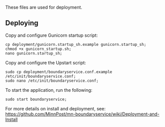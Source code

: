 These files are used for deployment.

## Deploying

Copy and configure Gunicorn startup script:

```
cp deployment/gunicorn.startup_sh.example gunicorn.startup_sh;
chmod +x gunicorn_startup.sh;
nano gunicorn.startup_sh;
```

Copy and configure the Upstart script:

```
sudo cp deployment/boundaryservice.conf.example /etc/init/boundaryservice.conf;
sudo nano /etc/init/boundaryservice.conf;
```

To start the application, run the following:

```
sudo start boundaryservice;
```


For more details on install and deployment, see:
https://github.com/MinnPost/mn-boundaryservice/wiki/Deployment-and-Install